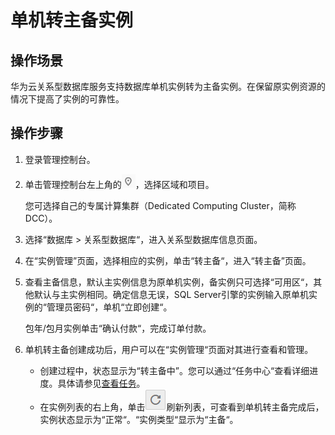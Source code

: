 # 单机转主备实例<a name="TOPIC_0142028183"></a>

## 操作场景<a name="section1715294212120"></a>

华为云关系型数据库服务支持数据库单机实例转为主备实例。在保留原实例资源的情况下提高了实例的可靠性。

## 操作步骤<a name="section2247117297"></a>

1.  登录管理控制台。
2.  单击管理控制台左上角的![](figures/region.png)，选择区域和项目。

    您可选择自己的专属计算集群（Dedicated Computing Cluster，简称DCC）。

3.  选择“数据库  \>  关系型数据库“，进入关系型数据库信息页面。
4.  在“实例管理”页面，选择相应的实例，单击“转主备“，进入“转主备”页面。
5.  查看主备信息，默认主实例信息为原单机实例，备实例只可选择“可用区“，其他默认与主实例相同。确定信息无误，SQL Server引擎的实例输入原单机实例的“管理员密码“，单机“立即创建“。

    包年/包月实例单击“确认付款“，完成订单付款。

6.  单机转主备创建成功后，用户可以在“实例管理“页面对其进行查看和管理。
    -   创建过程中，状态显示为“转主备中”。您可以通过“任务中心“查看详细进度。具体请参见[查看任务](查看任务.md)。
    -   在实例列表的右上角，单击![](figures/fresh.png)刷新列表，可查看到单机转主备完成后，实例状态显示为“正常“。“实例类型“显示为“主备“。


